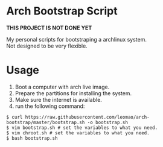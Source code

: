 # Arch Bootstrap Script

**THIS PROJECT IS NOT DONE YET**

My personal scripts for bootstraping a archlinux system.  
Not designed to be very flexible.

# Usage
1. Boot a computer with arch live image.
2. Prepare the partitions for installing the system.
3. Make sure the internet is available.
4. run the following command:
```console
$ curl https://raw.githubusercontent.com/leomao/arch-bootstrap/master/bootstrap.sh -o bootstrap.sh
$ vim bootstrap.sh # set the variables to what you need.
$ vim chroot.sh # set the variables to what you need.
$ bash bootstrap.sh
```
